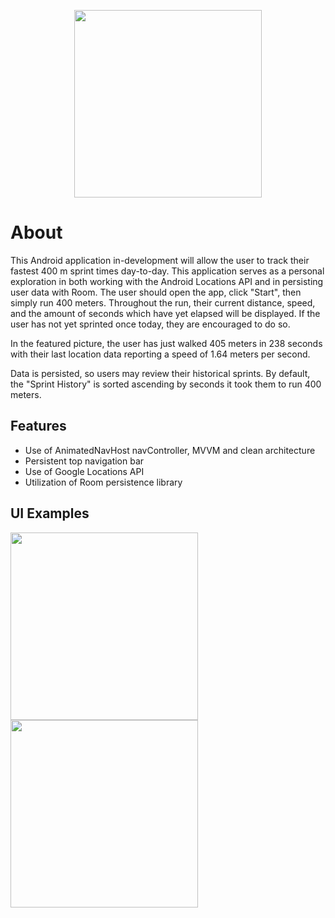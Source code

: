 <p align="center"><img src="https://user-images.githubusercontent.com/77797048/135735284-01f5575f-918d-42f3-8d66-b5949f4435f5.png" width="300px"></p>

# About
     
This Android application in-development will allow the user to track their fastest 400 m sprint times day-to-day. This application serves as a personal exploration in both working with the Android Locations API and in persisting user data with Room. The user should open the app, click "Start", then simply run 400 meters. Throughout the run, their current distance, speed, and the amount of seconds which have yet elapsed will be displayed. If the user has not yet sprinted once today, they are encouraged to do so.

In the featured picture, the user has just walked 405 meters in 238 seconds with their last location data reporting a speed of 1.64 meters per second.

Data is persisted, so users may review their historical sprints. By default, the "Sprint History" is sorted ascending by seconds it took them to run 400 meters.

## Features
* Use of AnimatedNavHost navController, MVVM and clean architecture
* Persistent top navigation bar
* Use of Google Locations API
* Utilization of Room persistence library

## UI Examples
<img src="https://user-images.githubusercontent.com/77797048/135735287-ae45b395-aa19-4f79-9db1-f12d2b810757.png" width="300px">
<img src="https://user-images.githubusercontent.com/77797048/135735290-f2528b83-2b37-4f5f-bdae-4bcc30060bd3.png" width="300px">

